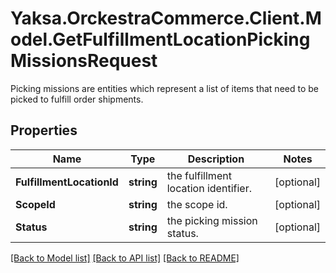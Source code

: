 # Yaksa.OrckestraCommerce.Client.Model.GetFulfillmentLocationPickingMissionsRequest
Picking missions are entities which represent a list of items that need to be picked to fulfill order shipments.

## Properties

Name | Type | Description | Notes
------------ | ------------- | ------------- | -------------
**FulfillmentLocationId** | **string** | the fulfillment location identifier. | [optional] 
**ScopeId** | **string** | the scope id. | [optional] 
**Status** | **string** | the picking mission status. | [optional] 

[[Back to Model list]](../README.md#documentation-for-models) [[Back to API list]](../README.md#documentation-for-api-endpoints) [[Back to README]](../README.md)

